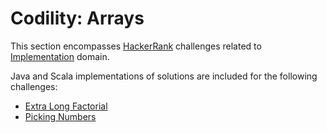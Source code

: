 # Codility: Arrays

This section encompasses [HackerRank](https://www.hackerrank.com/dashboard) challenges related to [Implementation](https://www.hackerrank.com/domains/algorithms?filters%5Bsubdomains%5D%5B%5D=implementation) domain.
 
Java and Scala implementations of solutions are included for the following challenges:

* [Extra Long Factorial](extra-long-factorial.md)
* [Picking Numbers](picking-numbers.md)

